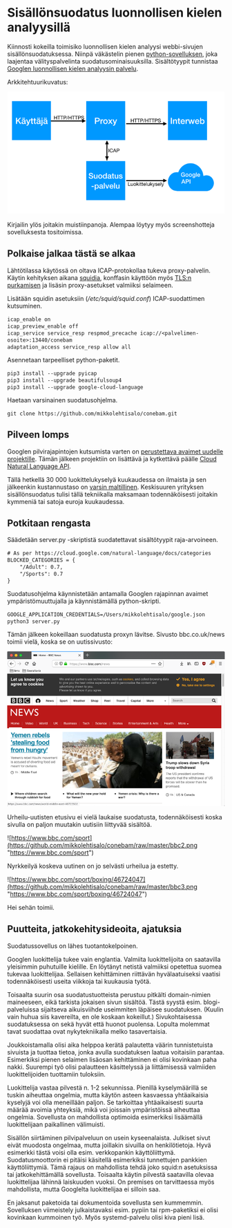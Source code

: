 # Sisällönsuodatus luonnollisen kielen analyysillä

Kiinnosti kokeilla toimisiko luonnollisen kielen analyysi webbi-sivujen sisällönsuodatuksessa. Niinpä väkästelin pienen [python-sovelluksen](https://github.com/mikkolehtisalo/conebam), joka laajentaa välityspalvelinta suodatusominaisuuksilla. Sisältötyypit tunnistaa [Googlen luonnollisen kielen analyysin palvelu](https://cloud.google.com/natural-language/docs/).

Arkkitehtuurikuvatus:

![Arkkitehtuuri](https://github.com/mikkolehtisalo/conebam/raw/master/architecture.png "Arkkitehtuuri")

Kirjailin ylös joitakin muistiinpanoja. Alempaa löytyy myös screenshotteja sovelluksesta tositoimissa. 

## Polkaise jalkaa tästä se alkaa

Lähtötilassa käytössä on oltava ICAP-protokollaa tukeva proxy-palvelin. Käytin kehityksen aikana [squidia](http://www.squid-cache.org/), konffasin käyttöön myös [TLS:n purkamisen](https://wiki.squid-cache.org/Features/SslPeekAndSplice) ja lisäsin proxy-asetukset valmiiksi selaimeen. 

Lisätään squidin asetuksiin (*/etc/squid/squid.conf*) ICAP-suodattimen kutsuminen.

```
icap_enable on
icap_preview_enable off
icap_service service_resp respmod_precache icap://<palvelimen-osoite>:13440/conebam
adaptation_access service_resp allow all
```

Asennetaan tarpeelliset python-paketit.

```
pip3 install --upgrade pyicap
pip3 install --upgrade beautifulsoup4
pip3 install --upgrade google-cloud-language
```

Haetaan varsinainen suodatusohjelma.

```
git clone https://github.com/mikkolehtisalo/conebam.git
```

## Pilveen lomps

Googlen pilvirajapintojen kutsumista varten on [perustettava avaimet uudelle projektille](https://console.cloud.google.com/projectselector/apis/credentials/serviceaccountkey?pli=1&supportedpurview=project). Tämän jälkeen projektiin on lisättävä ja kytkettävä päälle [Cloud Natural Language API](https://console.cloud.google.com/apis/api/language.googleapis.com/overview?project=conebam).

Tällä hetkellä 30 000 luokittelukyselyä kuukaudessa on ilmaista ja sen jälkeenkin kustannustaso on [varsin maltillinen](https://cloud.google.com/natural-language/pricing). Keskisuuren yrityksen sisällönsuodatus tulisi tällä tekniikalla maksamaan todennäköisesti joitakin kymmeniä tai satoja euroja kuukaudessa.

## Potkitaan rengasta

Säädetään server.py -skriptistä suodatettavat sisältötyypit raja-arvoineen.

```
# As per https://cloud.google.com/natural-language/docs/categories
BLOCKED_CATEGORIES = {
    "/Adult": 0.7,
    "/Sports": 0.7
}
```

Suodatusohjelma käynnistetään antamalla Googlen rajapinnan avaimet ympäristömuuttujalla ja käynnistämällä python-skripti.

```
GOOGLE_APPLICATION_CREDENTIALS=/Users/mikkolehtisalo/google.json python3 server.py
```

Tämän jälkeen kokeillaan suodatusta proxyn lävitse. Sivusto bbc.co.uk/news toimii vielä, koska se on uutissivusto:

![bbc.co.uk/news](https://github.com/mikkolehtisalo/conebam/raw/master/bbc1.png "bbc.co.uk/news")

Urheilu-uutisten etusivu ei vielä laukaise suodatusta, todennäköisesti koska sivulla on paljon muutakin uutisiin liittyvää sisältöä.

![https://www.bbc.com/sport](https://github.com/mikkolehtisalo/conebam/raw/master/bbc2.png "https://www.bbc.com/sport")

Nyrkkeilyä koskeva uutinen on jo selvästi urheilua ja estetty.

![https://www.bbc.com/sport/boxing/46724047](https://github.com/mikkolehtisalo/conebam/raw/master/bbc3.png "https://www.bbc.com/sport/boxing/46724047")

Hei sehän toimii.

## Puutteita, jatkokehitysideoita, ajatuksia

Suodatussovellus on lähes tuotantokelpoinen.

Googlen luokittelija tukee vain englantia. Valmiita luokittelijoita on  saatavilla yleisimmin puhutuille kielille. En löytänyt netistä valmiiksi opetettua suomea tukevaa luokittelijaa. Sellaisen kehittäminen riittävän hyvälaatuiseksi vaatisi todennäköisesti useita viikkoja tai kuukausia työtä. 

Toisaalta suurin osa suodatustuotteista perustuu pitkälti domain-nimien maineeseen, eikä tarkista jokaisen sivun sisältöä. Tästä syystä esim. blogi-palveluissa sijaitseva aikuisviihde useimmiten läpäisee suodatuksen. (Kuulin vain huhua siis kavereilta, en ole koskaan kokeillut.) Sivukohtaisessa suodatuksessa on sekä hyvät että huonot puolensa. Lopulta molemmat tavat suodattaa ovat nykytekniikalla melko tasavertaisia.

Joukkoistamalla olisi aika helppoa kerätä palautetta väärin tunnistetuista sivuista ja tuottaa tietoa, jonka avulla suodatuksen laatua voitaisiin parantaa. Esimerkiksi pienen selaimen lisäosan kehittäminen ei olisi kovinkaan paha nakki. Suurempi työ olisi palautteen käsittelyssä ja liittämisessä valmiiden luokittelijoiden tuottamiin tuloksiin.

Luokittelija vastaa pilvestä n. 1-2 sekunnissa. Pienillä kyselymäärillä se tuskin aiheuttaa ongelmia, mutta käytön asteen kasvaessa yhtäaikaisia kyselyjä voi olla meneillään paljon. Se tarkoittaa yhtäaikaisesti suurta määrää avoimia yhteyksiä, mikä voi joissain ympäristöissä aiheuttaa ongelmia. Sovellusta on mahdollista optimoida esimerkiksi lisäämällä luokittelijaan paikallinen välimuisti.

Sisällön siirtäminen pilvipalveluun on usein kyseenalaista. Julkiset sivut eivät muodosta ongelmaa, mutta joillakin sivuilla on henkilötietoja. Hyvä esimerkki tästä voisi olla esim. verkkopankin käyttöliittymä. Suodatusmoottorin ei pitäisi käsitellä esimerkiksi tunnettujen pankkien käyttöliittymiä. Tämä rajaus on mahdollista tehdä joko squid:n asetuksissa tai jatkokehittämällä sovellusta. Toisaalta käytin pilvestä saatavilla olevaa luokittelijaa lähinnä laiskuuden vuoksi. On premises on tarvittaessa myös mahdollista, mutta Googlelta luokittelijaa ei silloin saa.

En jaksanut paketoida tai dokumentoida sovellusta sen kummemmin. Sovelluksen viimeistely julkaistavaksi esim. pypiin tai rpm-paketiksi ei olisi kovinkaan kummoinen työ. Myös systemd-palvelu olisi kiva pieni lisä.
